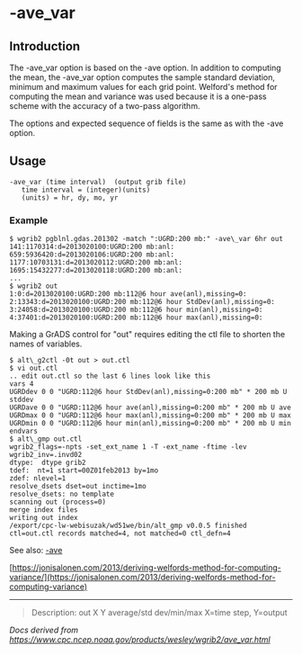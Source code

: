 # -ave_var

## Introduction

The -ave_var option is based on
the -ave option. In addition to
computing the mean, the -ave_var option
computes the sample standard deviation, minimum and maximum
values for each grid point. Welford's method for computing
the mean and variance was used because it is a
one-pass scheme with the accuracy of a two-pass algorithm.

The options and expected sequence of fields is the same as
with the -ave option.

## Usage

```
-ave_var (time interval)  (output grib file)
   time interval = (integer)(units)
   (units) = hr, dy, mo, yr
```

### Example

```
$ wgrib2 pgblnl.gdas.201302 -match ":UGRD:200 mb:" -ave\_var 6hr out
141:1170314:d=2013020100:UGRD:200 mb:anl:
659:5936420:d=2013020106:UGRD:200 mb:anl:
1177:10703131:d=2013020112:UGRD:200 mb:anl:
1695:15432277:d=2013020118:UGRD:200 mb:anl:
...
$ wgrib2 out
1:0:d=2013020100:UGRD:200 mb:112@6 hour ave(anl),missing=0:
2:13343:d=2013020100:UGRD:200 mb:112@6 hour StdDev(anl),missing=0:
3:24058:d=2013020100:UGRD:200 mb:112@6 hour min(anl),missing=0:
4:37401:d=2013020100:UGRD:200 mb:112@6 hour max(anl),missing=0:
```

Making a GrADS control for "out" requires editing the ctl file to shorten
the names of variables.

```
$ alt\_g2ctl -0t out > out.ctl
$ vi out.ctl
.. edit out.ctl so the last 6 lines look like this
vars 4
UGRDdev 0 0 "UGRD:112@6 hour StdDev(anl),missing=0:200 mb" * 200 mb U stddev
UGRDave 0 0 "UGRD:112@6 hour ave(anl),missing=0:200 mb" * 200 mb U ave
UGRDmax 0 0 "UGRD:112@6 hour max(anl),missing=0:200 mb" * 200 mb U max
UGRDmin 0 0 "UGRD:112@6 hour min(anl),missing=0:200 mb" * 200 mb U min
endvars
$ alt\_gmp out.ctl
wgrib2_flags=-npts -set_ext_name 1 -T -ext_name -ftime -lev
wgrib2_inv=.invd02
dtype:  dtype grib2
tdef:  nt=1 start=00Z01feb2013 by=1mo
zdef: nlevel=1
resolve_dsets dset=out inctime=1mo
resolve_dsets: no template
scanning out (process=0)
merge index files
writing out index
/export/cpc-lw-webisuzak/wd51we/bin/alt_gmp v0.0.5 finished ctl=out.ctl records matched=4, not matched=0 ctl_defn=4
```

See also:
[-ave](./ave.md)

[https://jonisalonen.com/2013/deriving-welfords-method-for-computing-variance/](https://jonisalonen.com/2013/deriving-welfords-method-for-computing-variance)

---

> Description: out X Y average/std dev/min/max X=time step, Y=output

_Docs derived from <https://www.cpc.ncep.noaa.gov/products/wesley/wgrib2/ave_var.html>_
